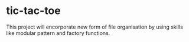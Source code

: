 # tic-tac-toe
This project will encorporate new form of file organisation by using skills like modular pattern and factory functions. 